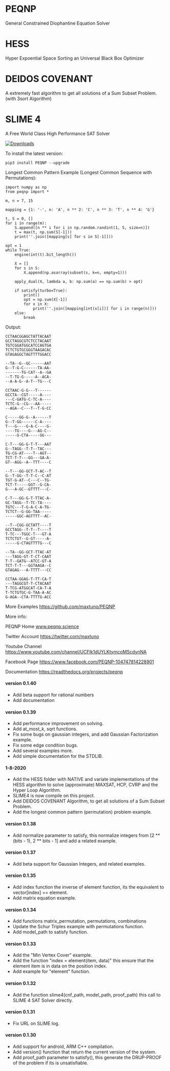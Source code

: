 # PEQNP
General Constrained Diophantine Equation Solver
# HESS 
Hyper Expoential Space Sorting an Universal Black Box Optimizer
# DEIDOS COVENANT 
A extremely fast algorithm to get all solutions of a Sum Subset Problem. (with 3sort Algorithm)
# SLIME 4
A Free World Class High Performance SAT Solver

[![Downloads](https://pepy.tech/badge/peqnp)](https://pepy.tech/project/peqnp)

To install the latest version:

    pip3 install PEQNP --upgrade
    
Longest Common Pattern Example (Longest Common Sequence with Permutations):

    import numpy as np
    from peqnp import *
    
    m, n = 7, 15

    mapping = {1: '-', n: 'A', n ** 2: 'C', n ** 3: 'T', n ** 4: 'G'}

    t, S = 0, []
    for i in range(m):
        S.append([n ** i for i in np.random.randint(1, 5, size=n)])
        t = max(t, np.sum(S[-1]))
        print(''.join([mapping[s] for s in S[-1]]))

    opt = 1
    while True:
        engine(int(t).bit_length())

        X = []
        for s in S:
            X.append(np.asarray(subset(s, k=n, empty=1)))

        apply_dual(X, lambda a, b: np.sum(a) == np.sum(b) > opt)

        if satisfy(turbo=True):
            print()
            opt = np.sum(X[-1])
            for x in X:
                print(''.join([mapping[int(x[i])] for i in range(n)]))
        else:
            break
            
Output:

    CCTAACGGAGCTATTACAAT
    GCCTAGGCGTCTCCTACAAT
    TGTCGGATGGCATCCAGTGA
    TCTCTGTGCGGGTAAGACAC
    GTAGAGGCTAGTTTTGGACC
    
    --TA--G--GC------AAT
    G--T-G-C------TA-AA-
    -------TG-CAT--A--GA
    --T-TG-G-----A--ACA-
    --A-A-G--A-T--TG---C
    
    CCTAAC-G-G---T------
    GCCTA--CGT-----A----
    ---C-GATG-C-TC-A----
    TCTC-G--CG---AA-----
    --AGA--C---T--T-G-CC
    
    C-----GG-G--A------T
    G--T-GG------C-A----
    T---G----G-A-C----G-
    ----TG----G---AG-C--
    -----G-CTA-----GG---
    
    C-T---GG-G-T-T---AAT
    G--TAGG--T-T--TAC---
    TG-CG-AT----T--AGT--
    TCT-T-T---GG---GA-A-
    GT--AGG--A--TTT----C
    
    --T---GG-GCT-T-AC--T
    G--T-GG--T-T-C--C-AT
    TGT-G-AT--C---C--TG-
    TCT-T-----GGT--G-CA-
    G---A-GC--GTTTT---C-
    
    C-T---GG-G-T-TTAC-A-
    GC-TAGG--T-TC-TA----
    TGTC---T-G-A-C-A-TG-
    TCTCT--G-GG-TAA-----
    -----GGC-AGTTTT--AC-
    
    --T--CGG-GCTATT----T
    GCCTAGG--T-T--T----T
    T-TC---TGGC-T---GT-A
    TCTCTGT--G-GT-----A-
    -----G-CTAGTTTTG---C
    
    --TA--GG-GCT-TTAC-AT
    ---TAGG-GT-T-CT-CAAT
    T-T--GATG--ATCC-GT-A
    TCT-T-T---GGTAAGA--C
    GTAGAG---A-TTTT---CC
    
    CCTAA-GGAG-T-TT-CA-T
    ---TAGGCGT-T-CTACAAT
    T-TCG-ATGGCAT-CA-T-A
    T-TCTGTGC-G-TAA-A-AC
    G-AGA--CTA-TTTTG-ACC

More Examples https://github.com/maxtuno/PEQNP

More info:

PEQNP Home
www.peqnp.science

Twitter Account
https://twitter.com/maxtuno

Youtube Channel
https://www.youtube.com/channel/UCFlk1dUYLKtymcoMScdynNA

Facebook Page
https://www.facebook.com/PEQNP-104747814228901

Documentation
https://readthedocs.org/projects/peqnp

#### version 0.1.40
- Add beta support for rational numbers
- Add documentation

#### version 0.1.39
- Add performance improvement on solving.
- Add at_most_k, sqrt functions.
- Fix some bugs on gaussian integers, and add Gaussian Factorization example.
- Fix some edge condition bugs.
- Add several examples more.
- Add simple documentation for the STDLIB.

#### 1-8-2020
- Add the HESS folder with NATIVE and variate implementations of the HESS algorithm to solve (approximate) MAXSAT, HCP, CVRP and the Hyper Loop Algorithm. 
- SLIME4 is now compile on this project.
- Add DEIDOS COVENANT Algorithm, to get all solutions of a Sum Subset Problem.
- Add the longest common pattern (permutation) problem example.

#### version 0.1.38
- Add normalize parameter to satisfy, this normalize integers from [2 ** (bits - 1), 2 ** bits - 1] and add a related example.

#### version 0.1.37
- Add beta support for Gaussian Integers, and related examples.

#### version 0.1.35
- Add index function the inverse of element function, its the equivalent to vector[index] == element.
- Add matrix equation example.

#### version 0.1.34
- Add functions matrix_permutation, permutations, combinations
- Update the Schur Triples example with permutations function.
- Add model_path to satisfy function.

#### version 0.1.33
- Add the "Min Vertex Cover" example.
- Add the function "index = element(item, data)" this ensure that the element item is in data on the position index.
- Add example for "element" function.

#### version 0.1.32
- Add the function slime4(cnf_path, model_path, proof_path) this call to SLIME 4 SAT Solver directly.

#### version 0.1.31
- Fix URL on SLIME log.

#### version 0.1.30
- Add support for android, ARM C++ compilation.
- Add version() function that return the current version of the system.
- Add proof_path parameter to satisfy(), this generate the DRUP-PROOF of the problem if its is unsatisfiable.
 
